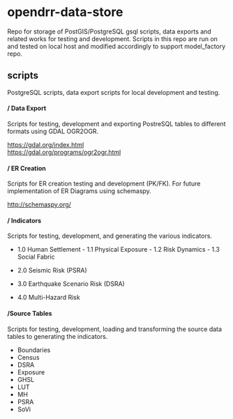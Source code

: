 # opendrr-data-store
Repo for storage of PostGIS/PostgreSQL gsql scripts, data exports and related works for testing and development.  Scripts in this repo are run on and tested on local host and modified accordingly to support model_factory repo.

## scripts
PostgreSQL scripts, data export scripts for local development and testing.

#### / Data Export
Scripts for testing, development and exporting PostreSQL tables to different formats using GDAL OGR2OGR.  

https://gdal.org/index.html  
https://gdal.org/programs/ogr2ogr.html

#### / ER Creation
Scripts for ER creation testing and development (PK/FK).  For future implementation of ER Diagrams using schemaspy.  

http://schemaspy.org/

#### / Indicators
Scripts for testing, development, and generating the various indicators.<br>

 - 1.0 Human Settlement
        - 1.1 Physical Exposure
        - 1.2 Risk Dynamics
        - 1.3 Social Fabric
	 
 - 2.0 Seismic Risk (PSRA)

 - 3.0 Earthquake Scenario Risk (DSRA)

 - 4.0 Multi-Hazard Risk

#### /Source Tables
Scripts for testing, development, loading and transforming the source data tables to generating the indicators.

 - Boundaries
 - Census
 - DSRA
 - Exposure
 - GHSL
 - LUT
 - MH
 - PSRA
 - SoVi
